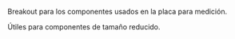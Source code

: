 Breakout para los componentes usados en la placa para medición.

Útiles para componentes de tamaño reducido.
